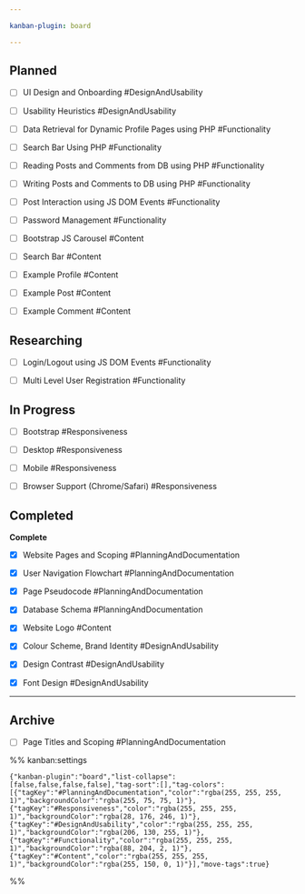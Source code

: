 ```yaml
---

kanban-plugin: board

---
```


## Planned

- [ ] UI Design and Onboarding #DesignAndUsability
- [ ] Usability Heuristics #DesignAndUsability
- [ ] Data Retrieval for Dynamic Profile Pages using PHP #Functionality
- [ ] Search Bar Using PHP #Functionality
- [ ] Reading Posts and Comments from DB using PHP #Functionality
- [ ] Writing Posts and Comments to DB using PHP #Functionality
- [ ] Post Interaction using JS DOM Events #Functionality
- [ ] Password Management #Functionality
- [ ] Bootstrap JS Carousel #Content
- [ ] Search Bar #Content
- [ ] Example Profile #Content
- [ ] Example Post #Content
- [ ] Example Comment #Content


## Researching

- [ ] Login/Logout using JS DOM Events #Functionality
- [ ] Multi Level User Registration #Functionality


## In Progress

- [ ] Bootstrap #Responsiveness
- [ ] Desktop #Responsiveness
- [ ] Mobile #Responsiveness
- [ ] Browser Support (Chrome/Safari) #Responsiveness


## Completed

**Complete**
- [x] Website Pages and Scoping #PlanningAndDocumentation
- [x] User Navigation Flowchart #PlanningAndDocumentation
- [x] Page Pseudocode #PlanningAndDocumentation
- [x] Database Schema #PlanningAndDocumentation
- [x] Website Logo #Content
- [x] Colour Scheme, Brand Identity #DesignAndUsability
- [x] Design Contrast #DesignAndUsability
- [x] Font Design #DesignAndUsability


***

## Archive

- [ ] Page Titles and Scoping #PlanningAndDocumentation

%% kanban:settings
```
{"kanban-plugin":"board","list-collapse":[false,false,false,false],"tag-sort":[],"tag-colors":[{"tagKey":"#PlanningAndDocumentation","color":"rgba(255, 255, 255, 1)","backgroundColor":"rgba(255, 75, 75, 1)"},{"tagKey":"#Responsiveness","color":"rgba(255, 255, 255, 1)","backgroundColor":"rgba(28, 176, 246, 1)"},{"tagKey":"#DesignAndUsability","color":"rgba(255, 255, 255, 1)","backgroundColor":"rgba(206, 130, 255, 1)"},{"tagKey":"#Functionality","color":"rgba(255, 255, 255, 1)","backgroundColor":"rgba(88, 204, 2, 1)"},{"tagKey":"#Content","color":"rgba(255, 255, 255, 1)","backgroundColor":"rgba(255, 150, 0, 1)"}],"move-tags":true}
```
%%